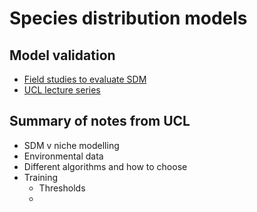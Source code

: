 # Species distribution models

## Model validation

- [Field studies to evaluate SDM](https://www.researchgate.net/post/Do_you_know_of_any_published_SDMs_verified_by_an_independent_field-collected_dataset)
- [UCL lecture series](https://www.youtube.com/playlist?list=PLKYTvTbXFuChaoF-L-1e9RzCagdLPQcCU)

## Summary of notes from UCL

- SDM v niche modelling
- Environmental data
- Different algorithms and how to choose
- Training
  - Thresholds
  - 